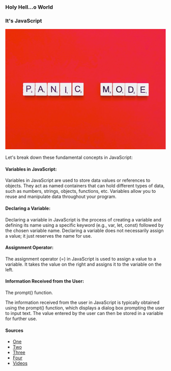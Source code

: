 ### Holy Hell...o World

### It's JavaScript

![Panic](panic-mode-2022-11-12-01-11-24-utc.jpg)


Let's break down these fundamental concepts in JavaScript:

#### Variables in JavaScript:

Variables in JavaScript are used to store data values or references to objects. They act as named containers that can hold different types of data, such as numbers, strings, objects, functions, etc. Variables allow you to reuse and manipulate data throughout your program.

#### Declaring a Variable:

Declaring a variable in JavaScript is the process of creating a variable and defining its name using a specific keyword (e.g., var, let, const) followed by the chosen variable name. Declaring a variable does not necessarily assign a value; it just reserves the name for use.

#### Assignment Operator:

The assignment operator (=) in JavaScript is used to assign a value to a variable. It takes the value on the right and assigns it to the variable on the left.

#### Information Received from the User:

The prompt() function.

The information received from the user in JavaScript is typically obtained using the prompt() function, which displays a dialog box prompting the user to input text. The value entered by the user can then be stored in a variable for further use.

#### Sources
* [One](https://developer.mozilla.org/en-US/docs/Web/JavaScript)
* [Two](https://code-maven.com/introduction-to-javascript)
* [Three](https://code-maven.com/javascript-input-with-prompt-and-confirm)
* [Four](https://www.w3schools.com/js/js_variables.asp)
* [Videos](https://www.youtube.com/playlist?list=PLzdnOPI1iJNcsRwJhvksEo1tJqjIqWbN-)